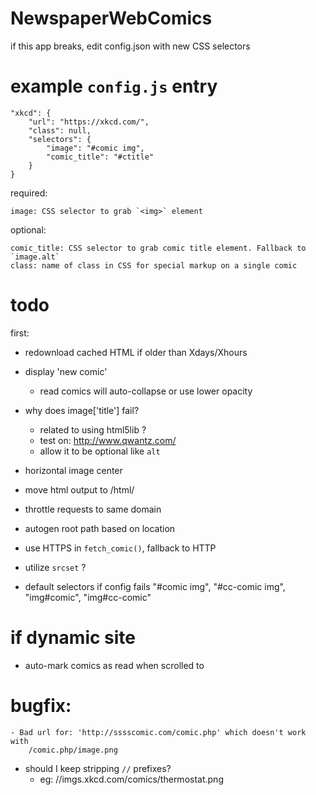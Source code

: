 # NewspaperWebComics

if this app breaks, edit config.json with new CSS selectors


# example `config.js` entry

    "xkcd": {
        "url": "https://xkcd.com/",
        "class": null,
        "selectors": {
            "image": "#comic img",
            "comic_title": "#ctitle"
        }
    }

required:

    image: CSS selector to grab `<img>` element

optional:

    comic_title: CSS selector to grab comic title element. Fallback to `image.alt`
    class: name of class in CSS for special markup on a single comic

# todo

first:
- redownload cached HTML if older than Xdays/Xhours
- display 'new comic'
    - read comics will auto-collapse or use lower opacity

- why does image['title'] fail?
    - related to using html5lib ?
    - test on: http://www.qwantz.com/
    - allow it to be optional like `alt`

- horizontal image center
- move html output to /html/

- throttle requests to same domain
- autogen root path based on location

- use HTTPS in `fetch_comic()`, fallback to HTTP
- utilize `srcset` ?

- default selectors if config fails
    "#comic img", "#cc-comic img", "img#comic", "img#cc-comic"

# if dynamic site

- auto-mark comics as read when scrolled to

# bugfix:

    - Bad url for: 'http://sssscomic.com/comic.php' which doesn't work with
        /comic.php/image.png

- should I keep stripping `//` prefixes?
    - eg: //imgs.xkcd.com/comics/thermostat.png
